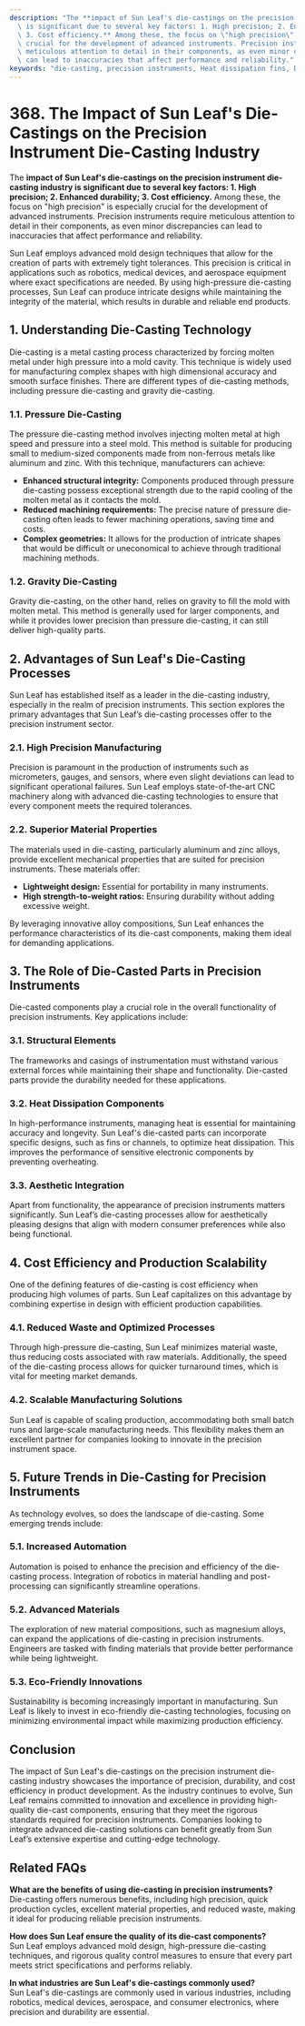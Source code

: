 ```yaml
---
description: "The **impact of Sun Leaf's die-castings on the precision instrument die-casting industry\
  \ is significant due to several key factors: 1. High precision; 2. Enhanced durability;\
  \ 3. Cost efficiency.** Among these, the focus on \"high precision\" is especially\
  \ crucial for the development of advanced instruments. Precision instruments require\
  \ meticulous attention to detail in their components, as even minor discrepancies\
  \ can lead to inaccuracies that affect performance and reliability."
keywords: "die-casting, precision instruments, Heat dissipation fins, Die-cast aluminum"
---
```

# 368. The Impact of Sun Leaf's Die-Castings on the Precision Instrument Die-Casting Industry

The **impact of Sun Leaf's die-castings on the precision instrument die-casting industry is significant due to several key factors: 1. High precision; 2. Enhanced durability; 3. Cost efficiency.** Among these, the focus on "high precision" is especially crucial for the development of advanced instruments. Precision instruments require meticulous attention to detail in their components, as even minor discrepancies can lead to inaccuracies that affect performance and reliability.

Sun Leaf employs advanced mold design techniques that allow for the creation of parts with extremely tight tolerances. This precision is critical in applications such as robotics, medical devices, and aerospace equipment where exact specifications are needed. By using high-pressure die-casting processes, Sun Leaf can produce intricate designs while maintaining the integrity of the material, which results in durable and reliable end products. 

## **1. Understanding Die-Casting Technology**

Die-casting is a metal casting process characterized by forcing molten metal under high pressure into a mold cavity. This technique is widely used for manufacturing complex shapes with high dimensional accuracy and smooth surface finishes. There are different types of die-casting methods, including pressure die-casting and gravity die-casting. 

### **1.1. Pressure Die-Casting**

The pressure die-casting method involves injecting molten metal at high speed and pressure into a steel mold. This method is suitable for producing small to medium-sized components made from non-ferrous metals like aluminum and zinc. With this technique, manufacturers can achieve:

- **Enhanced structural integrity:** Components produced through pressure die-casting possess exceptional strength due to the rapid cooling of the molten metal as it contacts the mold.
- **Reduced machining requirements:** The precise nature of pressure die-casting often leads to fewer machining operations, saving time and costs.
- **Complex geometries:** It allows for the production of intricate shapes that would be difficult or uneconomical to achieve through traditional machining methods.

### **1.2. Gravity Die-Casting**

Gravity die-casting, on the other hand, relies on gravity to fill the mold with molten metal. This method is generally used for larger components, and while it provides lower precision than pressure die-casting, it can still deliver high-quality parts. 

## **2. Advantages of Sun Leaf's Die-Casting Processes**

Sun Leaf has established itself as a leader in the die-casting industry, especially in the realm of precision instruments. This section explores the primary advantages that Sun Leaf’s die-casting processes offer to the precision instrument sector.

### **2.1. High Precision Manufacturing**

Precision is paramount in the production of instruments such as micrometers, gauges, and sensors, where even slight deviations can lead to significant operational failures. Sun Leaf employs state-of-the-art CNC machinery along with advanced die-casting technologies to ensure that every component meets the required tolerances. 

### **2.2. Superior Material Properties**

The materials used in die-casting, particularly aluminum and zinc alloys, provide excellent mechanical properties that are suited for precision instruments. These materials offer:

- **Lightweight design:** Essential for portability in many instruments.
- **High strength-to-weight ratios:** Ensuring durability without adding excessive weight.

By leveraging innovative alloy compositions, Sun Leaf enhances the performance characteristics of its die-cast components, making them ideal for demanding applications.

## **3. The Role of Die-Casted Parts in Precision Instruments**

Die-casted components play a crucial role in the overall functionality of precision instruments. Key applications include:

### **3.1. Structural Elements**

The frameworks and casings of instrumentation must withstand various external forces while maintaining their shape and functionality. Die-casted parts provide the durability needed for these applications.

### **3.2. Heat Dissipation Components**

In high-performance instruments, managing heat is essential for maintaining accuracy and longevity. Sun Leaf's die-casted parts can incorporate specific designs, such as fins or channels, to optimize heat dissipation. This improves the performance of sensitive electronic components by preventing overheating.

### **3.3. Aesthetic Integration**

Apart from functionality, the appearance of precision instruments matters significantly. Sun Leaf’s die-casting processes allow for aesthetically pleasing designs that align with modern consumer preferences while also being functional.

## **4. Cost Efficiency and Production Scalability**

One of the defining features of die-casting is cost efficiency when producing high volumes of parts. Sun Leaf capitalizes on this advantage by combining expertise in design with efficient production capabilities.

### **4.1. Reduced Waste and Optimized Processes**

Through high-pressure die-casting, Sun Leaf minimizes material waste, thus reducing costs associated with raw materials. Additionally, the speed of the die-casting process allows for quicker turnaround times, which is vital for meeting market demands.

### **4.2. Scalable Manufacturing Solutions**

Sun Leaf is capable of scaling production, accommodating both small batch runs and large-scale manufacturing needs. This flexibility makes them an excellent partner for companies looking to innovate in the precision instrument space.

## **5. Future Trends in Die-Casting for Precision Instruments**

As technology evolves, so does the landscape of die-casting. Some emerging trends include:

### **5.1. Increased Automation**

Automation is poised to enhance the precision and efficiency of the die-casting process. Integration of robotics in material handling and post-processing can significantly streamline operations.

### **5.2. Advanced Materials**

The exploration of new material compositions, such as magnesium alloys, can expand the applications of die-casting in precision instruments. Engineers are tasked with finding materials that provide better performance while being lightweight.

### **5.3. Eco-Friendly Innovations**

Sustainability is becoming increasingly important in manufacturing. Sun Leaf is likely to invest in eco-friendly die-casting technologies, focusing on minimizing environmental impact while maximizing production efficiency.

## Conclusion

The impact of Sun Leaf's die-castings on the precision instrument die-casting industry showcases the importance of precision, durability, and cost efficiency in product development. As the industry continues to evolve, Sun Leaf remains committed to innovation and excellence in providing high-quality die-cast components, ensuring that they meet the rigorous standards required for precision instruments. Companies looking to integrate advanced die-casting solutions can benefit greatly from Sun Leaf’s extensive expertise and cutting-edge technology.

## Related FAQs

**What are the benefits of using die-casting in precision instruments?**  
Die-casting offers numerous benefits, including high precision, quick production cycles, excellent material properties, and reduced waste, making it ideal for producing reliable precision instruments.

**How does Sun Leaf ensure the quality of its die-cast components?**  
Sun Leaf employs advanced mold design, high-pressure die-casting techniques, and rigorous quality control measures to ensure that every part meets strict specifications and performs reliably.

**In what industries are Sun Leaf's die-castings commonly used?**  
Sun Leaf's die-castings are commonly used in various industries, including robotics, medical devices, aerospace, and consumer electronics, where precision and durability are essential.
